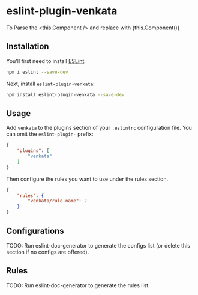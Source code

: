 # eslint-plugin-venkata

To Parse the &lt;this.Component /&gt; and replace with {this.Component()}

## Installation

You'll first need to install [ESLint](https://eslint.org/):

```sh
npm i eslint --save-dev
```

Next, install `eslint-plugin-venkata`:

```sh
npm install eslint-plugin-venkata --save-dev
```

## Usage

Add `venkata` to the plugins section of your `.eslintrc` configuration file. You can omit the `eslint-plugin-` prefix:

```json
{
    "plugins": [
        "venkata"
    ]
}
```


Then configure the rules you want to use under the rules section.

```json
{
    "rules": {
        "venkata/rule-name": 2
    }
}
```



## Configurations

<!-- begin auto-generated configs list -->
TODO: Run eslint-doc-generator to generate the configs list (or delete this section if no configs are offered).
<!-- end auto-generated configs list -->



## Rules

<!-- begin auto-generated rules list -->
TODO: Run eslint-doc-generator to generate the rules list.
<!-- end auto-generated rules list -->


